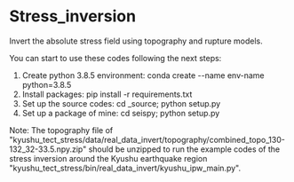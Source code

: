 # Stress_inversion
Invert the absolute stress field using topography and rupture models.

You can start to use these codes following the next steps:

1.	Create python 3.8.5 environment: conda create --name env-name python=3.8.5
2.	Install packages: pip install -r requirements.txt
3.	Set up the source codes: cd _source; python setup.py
4.	Set up a package of mine: cd seispy; python setup.py

Note: 
The topography file of "kyushu_tect_stress/data/real_data_invert/topography/combined_topo_130-132_32-33.5.npy.zip" should be unzipped to run the example codes of the stress inversion around the Kyushu earthquake region "kyushu_tect_stress/bin/real_data_invert/kyushu_ipw_main.py".
